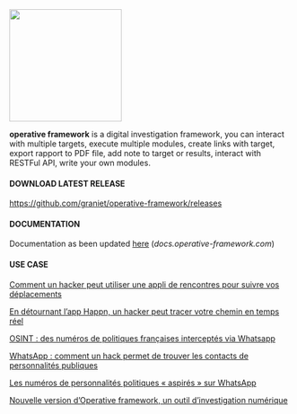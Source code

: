 <img src="https://i.ibb.co/ZBf2T77/PNG.png" width="200">

**operative framework** is a digital investigation framework, you can interact with multiple targets, execute multiple modules, create links with target, export rapport to PDF file, add note to target or results, interact with RESTFul API, write your own modules.

#### DOWNLOAD LATEST RELEASE

https://github.com/graniet/operative-framework/releases

#### DOCUMENTATION

Documentation as been updated [here](http://docs.operative-framework.com/) (*docs.operative-framework.com*)

#### USE CASE

[Comment un hacker peut utiliser une appli de rencontres pour suivre vos déplacements](https://www.bfmtv.com/tech/comment-un-hacker-peut-utiliser-une-appli-de-rencontres-pour-suivre-vos-deplacements_AN-202006270018.html)

[En détournant l’app Happn, un hacker peut tracer votre chemin en temps réel](https://cyberguerre.numerama.com/5827-en-detournant-lapp-happn-un-hacker-peut-tracer-votre-chemin-en-temps-reel.html)

[OSINT : des numéros de politiques françaises interceptés via Whatsapp](https://www.zataz.com/osint-des-numeros-de-politiques-francaises-interceptes-via-whatsapp/)

[WhatsApp : comment un hack permet de trouver les contacts de personnalités publiques](https://www.numerama.com/tech/535622-whatsapp-comment-un-hack-permet-de-trouver-les-contacts-de-personnalites-publiques.html)

[Les numéros de personnalités politiques « aspirés » sur WhatsApp](https://www.lepoint.fr/high-tech-internet/les-numeros-de-personnalites-politiques-aspires-sur-whatsapp-24-07-2019-2326637_47.php)

[Nouvelle version d’Operative framework, un outil d’investigation numérique](https://www.zataz.com/operative-framework/)
